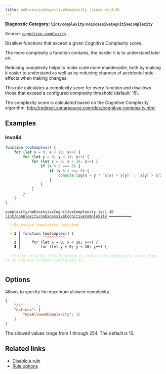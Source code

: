 ```yaml
---
title: noExcessiveCognitiveComplexity (since v1.0.0)
---
```


**Diagnostic Category: `lint/complexity/noExcessiveCognitiveComplexity`**

Source: <a href="https://github.com/SonarSource/eslint-plugin-sonarjs/blob/HEAD/docs/rules/cognitive-complexity.md" target="_blank"><code>cognitive-complexity</code></a>

Disallow functions that exceed a given Cognitive Complexity score.

The more complexity a function contains, the harder it is to understand
later on.

Reducing complexity helps to make code more maintenable, both by making
it easier to understand as well as by reducing chances of accidental
side-effects when making changes.

This rule calculates a complexity score for every function and disallows
those that exceed a configured complexity threshold (default: 15).

The complexity score is calculated based on the Cognitive Complexity
algorithm: http://redirect.sonarsource.com/doc/cognitive-complexity.html

## Examples

### Invalid

```jsx
function tooComplex() {
    for (let x = 0; x < 10; x++) {
        for (let y = 0; y < 10; y++) {
            for (let z = 0; z < 10; z++) {
                if (x % 2 === 0) {
                    if (y % 2 === 0) {
                        console.log(x > y ? `${x} > ${y}` : `${y} > ${x}`);
                    }
                }
            }
        }
    }
}
```

<pre class="language-text"><code class="language-text">complexity/noExcessiveCognitiveComplexity.js:1:10 <a href="https://biomejs.dev/linter/rules/no-excessive-cognitive-complexity">lint/complexity/noExcessiveCognitiveComplexity</a> ━━━━━━━━━━

<strong><span style="color: Orange;">  </span></strong><strong><span style="color: Orange;">⚠</span></strong> <span style="color: Orange;">Excessive complexity detected.</span>
  
<strong><span style="color: Tomato;">  </span></strong><strong><span style="color: Tomato;">&gt;</span></strong> <strong>1 │ </strong>function tooComplex() {
   <strong>   │ </strong>         <strong><span style="color: Tomato;">^</span></strong><strong><span style="color: Tomato;">^</span></strong><strong><span style="color: Tomato;">^</span></strong><strong><span style="color: Tomato;">^</span></strong><strong><span style="color: Tomato;">^</span></strong><strong><span style="color: Tomato;">^</span></strong><strong><span style="color: Tomato;">^</span></strong><strong><span style="color: Tomato;">^</span></strong><strong><span style="color: Tomato;">^</span></strong><strong><span style="color: Tomato;">^</span></strong>
    <strong>2 │ </strong>    for (let x = 0; x &lt; 10; x++) {
    <strong>3 │ </strong>        for (let y = 0; y &lt; 10; y++) {
  
<strong><span style="color: lightgreen;">  </span></strong><strong><span style="color: lightgreen;">ℹ</span></strong> <span style="color: lightgreen;">Please refactor this function to reduce its complexity score from 21 to the max allowed complexity 15.</span>
  
</code></pre>

## Options

Allows to specify the maximum allowed complexity.

```json
{
    "//": "...",
    "options": {
        "maxAllowedComplexity": 15
    }
}
```

The allowed values range from 1 through 254. The default is 15.

## Related links

- [Disable a rule](/linter/#disable-a-lint-rule)
- [Rule options](/linter/#rule-options)
